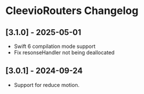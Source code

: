 # CleevioRouters Changelog

## [3.1.0] - 2025-05-01
- Swift 6 compilation mode support
- Fix resonseHandler not being deallocated

## [3.0.1] - 2024-09-24
- Support for reduce motion.
